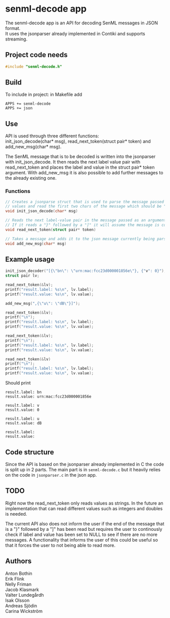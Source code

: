 # senml-decode app
The senml-decode app is an API for decoding SenML messages in JSON format.  
It uses the jsonparser already implemented in Contiki and supports streaming. 

## Project code needs

```c
#include "senml-decode.h"
```  

## Build

To include in project:
in Makefile add

```
APPS += senml-decode
APPS += json 
```

## Use

API is used through three different functions:  
init_json_decode(char* msg), read_next_token(struct pair* token) and add_new_msg(char* msg). 

The SenML message that is to be decoded is written into the jsonparser with init_json_decode. It then reads the next label value pair with read_next_token and places the label and value in the struct pair* token argument. With add_new_msg it is also possible to add further messages to the already existing one. 

### Functions 
```c
// Creates a jsonparse struct that is used to parse the message passed as an argument to the function. It will set the inital 
// values and read the first two chars of the message which should be "[" and "{". 
void init_json_decode(char* msg)
```
```c
// Reads the next label-value pair in the message passed as an argument in init_json_decode and sets the struct pair* token's // members to the label and value read. The struct pair* token is created by the user. 
// If it reads a "}" followed by a "]" it will assume the message is complete and will set the pair struct's members to NULL. 
void read_next_token(struct pair* token)
```
```c
// Takes a message and adds it to the json message currently being parsed. 
void add_new_msg(char* msg)

```

## Example usage

```c
init_json_decoder("[{\"bn\": \"urn:mac:fcc23d000001856e\"}, {"v": 0}");
struct pair lv;

read_next_token(&lv);
printf("result.label: %s\n", lv.label);
printf("result.value: %s\n", lv.value);

add_new_msg(",{\"u\": \"dB\"}]");

read_next_token(&lv);
printf("\n");
printf("result.label: %s\n", lv.label);
printf("result.value: %s\n", lv.value);

read_next_token(&lv);
printf("\n");
printf("result.label: %s\n", lv.label);
printf("result.value: %s\n", lv.value);

read_next_token(&lv)
printf("\n");
printf("result.label: %s\n", lv.label);
printf("result.value: %s\n", lv.value);
```
Should print
```
result.label: bn
result.value: urn:mac:fcc23d000001856e

result.label: v 
result.value: 0 

result.label: u 
result.value: dB

result.label: 
result.value:

```
## Code structure
Since the API is based on the jsonparser already implemented in C the code is split up in 2 parts. 
The main part is in `senml-decode.c` but it heavily relies on the code in `jsonparser.c` in the json app. 

## TODO
Right now the read_next_token only reads values as strings. In the future an implementation that can read different values such as integers and doubles is needed. 

The current API also does not inform the user if the end of the message that is a "}" followed by a "]" has been read but requires the user to continously check if label and value has been set to NULL to see if there are no more messages. A functionality that informs the user of this could be useful so that it forces the user to not being able to read more. 

## Authors
Anton Bothin  
Erik Flink  
Nelly Friman  
Jacob Klasmark  
Valter Lundegårdh  
Isak Olsson  
Andreas Sjödin  
Carina Wickström
